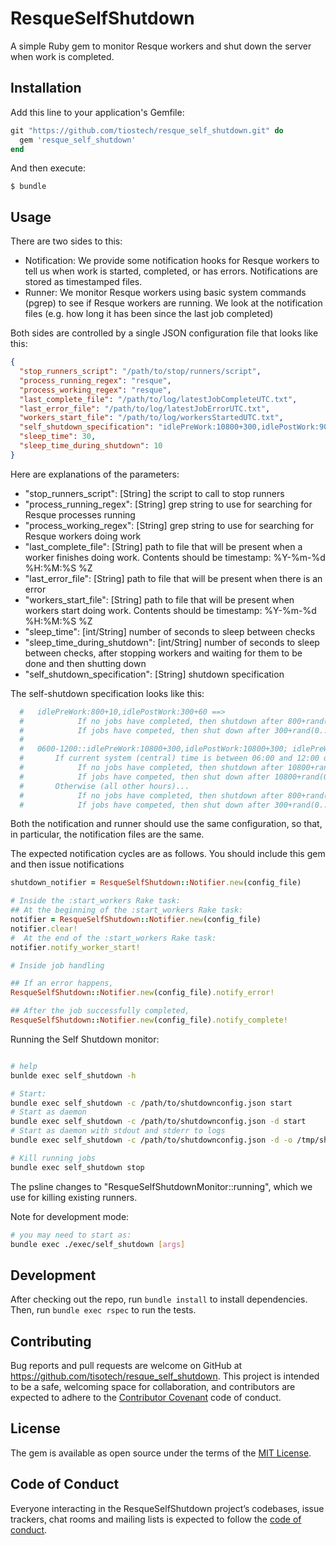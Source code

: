 # ResqueSelfShutdown

A simple Ruby gem to monitor Resque workers and shut down the server when work is completed.


## Installation

Add this line to your application's Gemfile:

```ruby
git "https://github.com/tiostech/resque_self_shutdown.git" do
  gem 'resque_self_shutdown'
end
```

And then execute:

    $ bundle

## Usage


There are two sides to this:

* Notification: We provide some notification hooks for Resque workers to tell us when work is started, completed, or has errors.  Notifications are stored as timestamped files.
* Runner: We monitor Resque workers using basic system commands (pgrep) to see if Resque workers are running.  We look at the notification files (e.g. how long it has been since the last job completed)

Both sides are controlled by a single JSON configuration file that looks like this:

```json
{
  "stop_runners_script": "/path/to/stop/runners/script",
  "process_running_regex": "resque",
  "process_working_regex": "resque",
  "last_complete_file": "/path/to/log/latestJobCompleteUTC.txt",
  "last_error_file": "/path/to/log/latestJobErrorUTC.txt",
  "workers_start_file": "/path/to/log/workersStartedUTC.txt",
  "self_shutdown_specification": "idlePreWork:10800+300,idlePostWork:900+600",
  "sleep_time": 30,
  "sleep_time_during_shutdown": 10
}
```

Here are explanations of the parameters:

* "stop_runners_script": [String] the script to call to stop runners
* "process_running_regex": [String] grep string to use for searching for Resque processes running
* "process_working_regex": [String] grep string to use for searching for Resque workers doing work
* "last_complete_file": [String] path to file that will be present when a worker finishes doing work.  Contents should be timestamp: %Y-%m-%d %H:%M:%S %Z
* "last_error_file": [String] path to file that will be present when there is an error
* "workers_start_file": [String] path to file that will be present when workers start doing work.  Contents should be timestamp: %Y-%m-%d %H:%M:%S %Z
* "sleep_time": [int/String] number of seconds to sleep between checks
* "sleep_time_during_shutdown": [int/String] number of seconds to sleep between checks, after stopping workers and waiting for them to be done and then shutting down
* "self_shutdown_specification": [String] shutdown specification

The self-shutdown specification looks like this:

```ruby
  #   idlePreWork:800+10,idlePostWork:300+60 ==>
  #            If no jobs have completed, then shutdown after 800+rand(0..10) seconds since workers started
  #            If jobs have competed, then shut down after 300+rand(0..60) seconds since the last completion
  #
  #   0600-1200::idlePreWork:10800+300,idlePostWork:10800+300; idlePreWork:800+60,idlePostWork:300+60
  #       If current system (central) time is between 06:00 and 12:00 of current day...
  #            If no jobs have completed, then shutdown after 10800+rand(0..300) seconds since workers started
  #            If jobs have competed, then shut down after 10800+rand(0..300) seconds since the last completion
  #       Otherwise (all other hours)...
  #            If no jobs have completed, then shutdown after 800+rand(0..60) seconds since workers started
  #            If jobs have competed, then shut down after 300+rand(0..60) seconds since the last completion
```

Both the notification and runner should use the same configuration, so that, in particular, the notification files are the same.

The expected notification cycles are as follows.  You should include this gem and then issue notifications

```ruby
shutdown_notifier = ResqueSelfShutdown::Notifier.new(config_file)

# Inside the :start_workers Rake task:
## At the beginning of the :start_workers Rake task:
notifier = ResqueSelfShutdown::Notifier.new(config_file)
notifier.clear!
#  At the end of the :start_workers Rake task:
notifier.notify_worker_start!

# Inside job handling

## If an error happens,
ResqueSelfShutdown::Notifier.new(config_file).notify_error!

## After the job successfully completed,
ResqueSelfShutdown::Notifier.new(config_file).notify_complete!

```

Running the Self Shutdown monitor:

```bash

# help
bunlde exec self_shutdown -h

# Start:
bundle exec self_shutdown -c /path/to/shutdownconfig.json start
# Start as daemon
bundle exec self_shutdown -c /path/to/shutdownconfig.json -d start
# Start as daemon with stdout and stderr to logs
bundle exec self_shutdown -c /path/to/shutdownconfig.json -d -o /tmp/shutdown_out.log -e /tmp/shutdown_err.log start

# Kill running jobs
bundle exec self_shutdown stop

```

The psline changes to "ResqueSelfShutdownMonitor::running", which we use for killing existing runners.

Note for development mode:

```bash
# you may need to start as:
bundle exec ./exec/self_shutdown [args]
```




## Development

After checking out the repo, run `bundle install` to install dependencies. Then, run `bundle exec rspec` to run the tests.

## Contributing

Bug reports and pull requests are welcome on GitHub at https://github.com/tisotech/resque_self_shutdown. This project is intended to be a safe, welcoming space for collaboration, and contributors are expected to adhere to the [Contributor Covenant](http://contributor-covenant.org) code of conduct.

## License

The gem is available as open source under the terms of the [MIT License](https://opensource.org/licenses/MIT).

## Code of Conduct

Everyone interacting in the ResqueSelfShutdown project’s codebases, issue trackers, chat rooms and mailing lists is expected to follow the [code of conduct](https://github.com/thefooj/resque_self_shutdown/blob/master/CODE_OF_CONDUCT.md).

